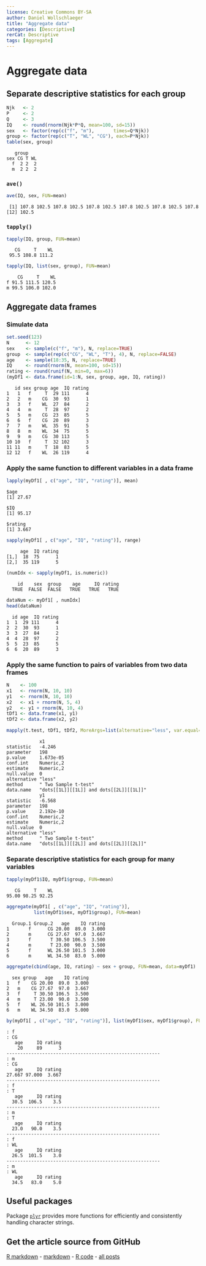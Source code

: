 ```yaml
---
license: Creative Commons BY-SA
author: Daniel Wollschlaeger
title: "Aggregate data"
categories: [Descriptive]
rerCat: Descriptive
tags: [Aggregate]
---
```


Aggregate data
=========================

Separate descriptive statistics for each group
-------------------------


```r
Njk   <- 2
P     <- 2
Q     <- 3
IQ    <- round(rnorm(Njk*P*Q, mean=100, sd=15))
sex   <- factor(rep(c("f", "m"),       times=Q*Njk))
group <- factor(rep(c("T", "WL", "CG"), each=P*Njk))
table(sex, group)
```

```
   group
sex CG T WL
  f  2 2  2
  m  2 2  2
```


### `ave()`


```r
ave(IQ, sex, FUN=mean)
```

```
 [1] 107.8 102.5 107.8 102.5 107.8 102.5 107.8 102.5 107.8 102.5 107.8
[12] 102.5
```


### `tapply()`


```r
tapply(IQ, group, FUN=mean)
```

```
   CG     T    WL 
 95.5 108.8 111.2 
```

```r
tapply(IQ, list(sex, group), FUN=mean)
```

```
    CG     T    WL
f 91.5 111.5 120.5
m 99.5 106.0 102.0
```


Aggregate data frames
-------------------------

### Simulate data


```r
set.seed(123)
N      <- 12
sex    <- sample(c("f", "m"), N, replace=TRUE)
group  <- sample(rep(c("CG", "WL", "T"), 4), N, replace=FALSE)
age    <- sample(18:35, N, replace=TRUE)
IQ     <- round(rnorm(N, mean=100, sd=15))
rating <- round(runif(N, min=0, max=6))
(myDf1 <- data.frame(id=1:N, sex, group, age, IQ, rating))
```

```
   id sex group age  IQ rating
1   1   f     T  29 111      4
2   2   m    CG  30  93      1
3   3   f    WL  27  84      2
4   4   m     T  28  97      2
5   5   m    CG  23  85      5
6   6   f    CG  20  89      3
7   7   m    WL  35  91      5
8   8   m    WL  34  75      5
9   9   m    CG  30 113      5
10 10   f     T  32 102      3
11 11   m     T  18  83      5
12 12   f    WL  26 119      4
```


### Apply the same function to different variables in a data frame


```r
lapply(myDf1[ , c("age", "IQ", "rating")], mean)
```

```
$age
[1] 27.67

$IQ
[1] 95.17

$rating
[1] 3.667
```

```r
sapply(myDf1[ , c("age", "IQ", "rating")], range)
```

```
     age  IQ rating
[1,]  18  75      1
[2,]  35 119      5
```



```r
(numIdx <- sapply(myDf1, is.numeric))
```

```
    id    sex  group    age     IQ rating 
  TRUE  FALSE  FALSE   TRUE   TRUE   TRUE 
```

```r
dataNum <- myDf1[ , numIdx]
head(dataNum)
```

```
  id age  IQ rating
1  1  29 111      4
2  2  30  93      1
3  3  27  84      2
4  4  28  97      2
5  5  23  85      5
6  6  20  89      3
```


### Apply the same function to pairs of variables from two data frames


```r
N    <- 100
x1   <- rnorm(N, 10, 10)
y1   <- rnorm(N, 10, 10)
x2   <- x1 + rnorm(N, 5, 4)
y2   <- y1 + rnorm(N, 10, 4)
tDf1 <- data.frame(x1, y1)
tDf2 <- data.frame(x2, y2)
```



```r
mapply(t.test, tDf1, tDf2, MoreArgs=list(alternative="less", var.equal=TRUE))
```

```
            x1                                     
statistic   -4.246                                 
parameter   198                                    
p.value     1.673e-05                              
conf.int    Numeric,2                              
estimate    Numeric,2                              
null.value  0                                      
alternative "less"                                 
method      " Two Sample t-test"                   
data.name   "dots[[1L]][[1L]] and dots[[2L]][[1L]]"
            y1                                     
statistic   -6.568                                 
parameter   198                                    
p.value     2.192e-10                              
conf.int    Numeric,2                              
estimate    Numeric,2                              
null.value  0                                      
alternative "less"                                 
method      " Two Sample t-test"                   
data.name   "dots[[1L]][[2L]] and dots[[2L]][[2L]]"
```


### Separate descriptive statistics for each group for many variables


```r
tapply(myDf1$IQ, myDf1$group, FUN=mean)
```

```
   CG     T    WL 
95.00 98.25 92.25 
```



```r
aggregate(myDf1[ , c("age", "IQ", "rating")],
          list(myDf1$sex, myDf1$group), FUN=mean)
```

```
  Group.1 Group.2   age    IQ rating
1       f      CG 20.00  89.0  3.000
2       m      CG 27.67  97.0  3.667
3       f       T 30.50 106.5  3.500
4       m       T 23.00  90.0  3.500
5       f      WL 26.50 101.5  3.000
6       m      WL 34.50  83.0  5.000
```

```r
aggregate(cbind(age, IQ, rating) ~ sex + group, FUN=mean, data=myDf1)
```

```
  sex group   age    IQ rating
1   f    CG 20.00  89.0  3.000
2   m    CG 27.67  97.0  3.667
3   f     T 30.50 106.5  3.500
4   m     T 23.00  90.0  3.500
5   f    WL 26.50 101.5  3.000
6   m    WL 34.50  83.0  5.000
```



```r
by(myDf1[ , c("age", "IQ", "rating")], list(myDf1$sex, myDf1$group), FUN=mean)
```

```
: f
: CG
   age     IQ rating 
    20     89      3 
-------------------------------------------------------- 
: m
: CG
   age     IQ rating 
27.667 97.000  3.667 
-------------------------------------------------------- 
: f
: T
   age     IQ rating 
  30.5  106.5    3.5 
-------------------------------------------------------- 
: m
: T
   age     IQ rating 
  23.0   90.0    3.5 
-------------------------------------------------------- 
: f
: WL
   age     IQ rating 
  26.5  101.5    3.0 
-------------------------------------------------------- 
: m
: WL
   age     IQ rating 
  34.5   83.0    5.0 
```


Useful packages
-------------------------

Package [`plyr`](http://cran.r-project.org/package=plyr) provides more functions for efficiently and consistently handling character strings.

Get the article source from GitHub
----------------------------------------------

[R markdown](https://github.com/dwoll/RExRepos/raw/master/Rmd/aggregate.Rmd) - [markdown](https://github.com/dwoll/RExRepos/raw/master/md/aggregate.md) - [R code](https://github.com/dwoll/RExRepos/raw/master/R/aggregate.R) - [all posts](https://github.com/dwoll/RExRepos/)

